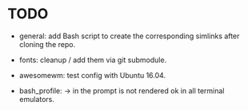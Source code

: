 # TODO

* general: add Bash script to create the corresponding simlinks after cloning the repo.

* fonts: cleanup / add them via git submodule.
* awesomewm: test config with Ubuntu 16.04.
* bash_profile: → in the prompt is not rendered ok in all terminal emulators.
